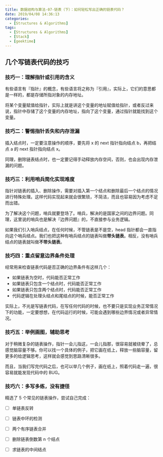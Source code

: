 ```yaml
---
title: 数据结构与算法-07-链表（下）：如何轻松写出正确的链表代码？
date: 2019/04/08 14:36:13
categories:
  - [Structures & Algorithms]
tags:
  - [Structures & Algorithms]
  - [Stack]
  - [geektime]
---
```


## 几个写链表代码的技巧

<!-- more -->

### 技巧一：理解指针或引用的含义

有些语言有『指针』的概念，有些语言将之称为『引用』，实际上，它们的意思都是一样的，都是存储所指对象的内存地址。

将某个变量赋值给指针，实际上就是讲这个变量的地址赋值给指针，或者反过来说，指针中存储了这个变量的内存地址，指向了这个变量，通过指针就能找到这个变量。

### 技巧二：警惕指针丢失和内存泄漏

插入结点时，一定要注意操作的顺序，要先将 x 的 next 指针指向结点 b，再把结点 a 的 next 指针指向结点 x。

同理，删除链表结点时，也一定要记得手动释放内存空间，否则，也会出现内存泄漏的问题。

### 技巧三：利用哨兵简化实现难度

指针对链表的插入、删除操作，需要对插入第一个结点和删除最后一个结点的情况进行特殊处理。这样代码实现起来就会很繁琐，不简洁，而且也容易因为考虑不足而出错。

为了解决这个问题，哨兵就要登场了。哨兵，解决的是国家之间的边界问题。同理，这里说的哨兵也是解决『边界问题』的，不直接参与业务逻辑。

如果我们引入哨兵结点，在任何时候，不管链表是不是空，head 指针都会一直指向这个哨兵结点。我们也把这种有哨兵结点的链表叫做**带头链表**。相反，没有哨兵结点的链表就叫做**不带头链表**。

### 技巧四：重点留意边界条件处理

经常用来检查链表代码是否正确的边界条件有这样几个：

- 如果链表为空时，代码能否正常工作
- 如果链表只包含一个结点时，代码能否正常工作
- 如果链表只包含两个结点时，代码能否正常工作
- 代码逻辑在处理头结点和尾结点的时候，能否正常工作

实际上，不光是写链表代码，在写任何代码的时候，也不要只是实现业务正常情况下的功能，一定要想想，在代码运行的时候，可能会遇到哪些边界情况或者异常情况。

### 技巧五：举例画图，辅助思考

对于稍微复杂的链表操作，指针一会儿指这，一会儿指那，很容易就被绕晕了，总感觉脑容量不够。你可以找一个具体的例子，把它画在纸上，释放一些脑容量，留更多的给逻辑思考，这样就会感觉到思路清晰很多。

而且，当我们写完代码之后，也可以举几个例子，画在纸上，照着代码走一遍，很容易就能发现代码中的 BUG。

### 技巧六：多写多练，没有捷径

精选了 5 个常见的链表操作，尝试自己完成：

- [ ] 单链表反转
- [ ] 链表中环的检测
- [ ] 两个有序链表合并
- [ ] 删除链表倒数第 n 个结点
- [ ] 求链表的中间结点



